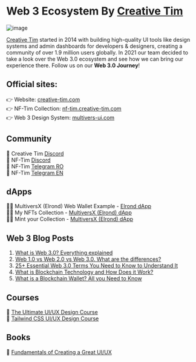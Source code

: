 # Web 3 Ecosystem By [Creative Tim](https://www.creative-tim.com/?ref=web3-git)
![image](https://user-images.githubusercontent.com/4600172/189114922-01417f4e-bbda-404e-97e5-285990c5e9d5.png)

[Creative Tim](https://www.creative-tim.com/?ref=web3-git) started in 2014 with building high-quality UI tools like design systems and admin dashboards for developers & designers, creating a community of over 1.9 million users globally. In 2021 our team decided to take a look over the Web 3.0 ecosystem and see how we can bring our experience there. Follow us on our **Web 3.0 Journey**!

## Official sites:
👉 Website: [creative-tim.com](https://www.creative-tim.com/?ref=web3-git) <br>
👉 NF-Tim Collection: [nf-tim.creative-tim.com](https://nf-tim.creative-tim.com/?ref=web3-git) <br>
👉 Web 3 Design System: [multivers-ui.com](https://multivers-ui.com/?ref=web3-git)

## Community
💬 Creative Tim [Discord](https://discord.gg/buAXAbbX) <br>
💬 NF-Tim [Discord](https://discord.gg/UAUFTuft) <br>
💬 NF-Tim [Telegram RO](https://t.me/NFTim_Romania) <br>
💬 NF-Tim [Telegram EN](https://t.me/NFTim_international)

## dApps
🧑‍💻 MultiversX (Elrond) Web Wallet Example - [Elrond dApp](https://web-wallet.multivers-ui.com/) <br>
🧑‍💻 My NFTs Collection - [MultiversX (Elrond) dApp](https://github.com/web3-creative-tim/elrond-my-nfts-collection-dapp) <br>
🧑‍💻 Mint your Collection - [MultiversX (Elrond) dApp](https://github.com/Elrond-Giants/giants-nftim-minting-dapp)

## Web 3 Blog Posts
1. [What is Web 3.0? Everything explained](https://www.creative-tim.com/blog/web-3-0/what-is-web-3-0-everything-explained/?ref=web3-org)
2. [Web 1.0 vs Web 2.0 vs Web 3.0. What are the differences?](https://www.creative-tim.com/blog/educational-tech/web-1-0-vs-web-2-0-vs-web-3-0-what-are-the-differences/?ref=web3-org)
3. [25+ Essential Web 3.0 Terms You Need to Know to Understand It](https://www.creative-tim.com/blog/educational-tech/essential-web-3-0-terms/?ref=web3-org)
4. [What is Blockchain Technology and How Does it Work?](https://www.creative-tim.com/blog/educational-tech/what-is-blockchain-technology-and-how-does-it-work/?ref=web3-org)
5. [What is a Blockchain Wallet? All you Need to Know](https://www.creative-tim.com/blog/educational-tech/what-is-blockchain-wallet/?ref=web3-org)

## Courses
📖 [The Ultimate UI/UX Design Course](https://course-ui-ux.creative-tim.com/course/ux-design-fundamentals?ref=web3-org) <br>
📖 [Tailwind CSS UI/UX Design Course](https://course-ui-ux.creative-tim.com/course/the-ultimate-uiux-design-course-tailwind-version?ref=web3-org)

## Books
📖 [Fundamentals of Creating a Great UI/UX](https://www.creative-tim.com/courses/fundamentals-ui-ux?ref=web3-org)
